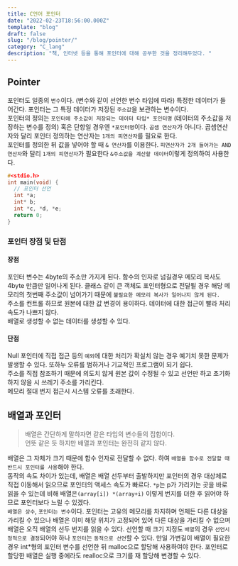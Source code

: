 ```yaml
---
title: C언어 포인터
date: "2022-02-23T18:56:00.000Z"
template: "blog"
draft: false
slug: "/blog/pointer/"
category: "C_lang"
description: "책, 인터넷 등을 통해 포인터에 대해 공부한 것을 정리해두었다. "
---
```


## Pointer
포인터도 일종의 `변수`이다. (변수와 같이 선언한 변수 타입에 따라) 특정한 데이터가 들어간다. 포인터는 그 특정 데이터가 저장된 `주소값`을 보관하는 변수이다.   
포인터의 정의는 `포인터에 주소값이 저장되는 데이터 타입* 포인터명` (데이터의 주소값을 저장하는 변수를 정의) 혹은 단항일 경우엔 `*포인터명`이다. `곱셈 연산자`가 아니다. 곱셈연산자와 달리 포인터 정의하는 연산자는 `1개의 피연산자`를 필요로 한다.    
포인터를 정의한 뒤 값을 넣어야 할 때 `& 연산자`를 이용한다. `피연산자가 2개 들어가는 AND연산자`와 달리 `1개의 피연산자`가 필요한다 `&주소값을 계산할 데이터`이렇게 정의하여 사용한다.
```c
#<stdio.h>
int main(void) {
  // 포인터 선언
  int *a;
  int* b;
  int *c, *d, *e;
  return 0;
}
``` 

### 포인터 장점 및 단점
#### 장점
포인터 변수는 4byte의 주소만 가지게 된다. 함수의 인자로 넘길경우 메모리 복사도 4byte 만큼만 일어나게 된다. 클래스 같이 큰 객체도 포인터형으로 전달될 경우 해당 메모리의 첫번째 주소값이 넘어가기 때문에 `불필요한 메모리 복사가 일어나지 않게 된다.`   
주소를 컨트롤 하므로 원본에 대한 값 변경이 용이하다. 데이터에 대한 접근이 빨라 처리속도가 나쁘지 않다.   
배열로 생성할 수 없는 데이터를 생성할 수 있다.
#### 단점
Null 포인터에 직접 접근 등의 `예외`에 대한 처리가 확실치 않는 경우 예기치 못한 문제가 발생할 수 있다. 또하누 오류를 범하거나 기교적인 프로그램이 되기 쉽다.     
주소를 직접 참조하기 때문에 의도치 않게 원본 값이 수정될 수 있고 선언만 하고 초기화 하지 않을 시 쓰레기 주소를 가리킨다.   
메모리 절대 번지 접근시 시스템 오류를 초래한다.
## 배열과 포인터
>배열은 간단하게 말하자면 같은 타입의 변수들의 집합이다.   
>언뜻 같은 듯 하지만 배열과 포인터는 완전히 같지 않다.

배열은 그 자체가 크기 때문에 함수 인자로 전달할 수 없다. 하여 `배열을 함수로 전달할 때 반드시 포인터를 사용`해야 한다.   
동작의 속도 차이가 있는데, 배열은 배열 선두부터 출발하지만 포인터의 경우 대상체로 직접 이동해서 읽으므로 포인터의 액세스 속도가 빠르다. `*p`는 p가 가리키는 곳을 바로 읽을 수 있는데 비해 배열은`(array[i]) *(array+i)` 이렇게 번지를 더한 후 읽어야 하므로 포인터보다 느릴 수 있겠다.   
`배열은 상수`, `포인터는 변수`이다. 포인터는 고유의 메모리를 차지하며 언제든 다른 대상을 가리킬 수 있으나 배열은 이미 해당 위치가 고정되어 있어 다른 대상을 가리킬 수 없으며 배열은 오직 배열의 선두 번지를 읽을 수 있다. 선언할 때 크기 지정도 `배열`의 경우 `선언시 정적으로 결정`되어야 하나 `포인터`는 `동적으로 선언`할 수 있다. 만일 가변길이 배열이 필요한 경우 int*형의 포인터 변수를 선언한 뒤 malloc으로 할당해 사용하여야 한다. 포인터로 할당한 배열은 실행 중에라도 realloc으로 크기를 재 할당해 변경할 수 있다.